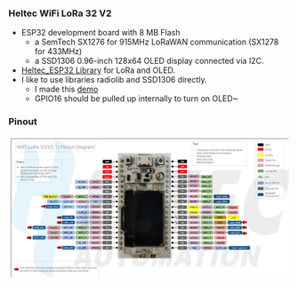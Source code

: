 ### Heltec WiFi LoRa 32 V2 
* ESP32 development board with 8 MB Flash 
  * a SemTech SX1276 for 915MHz LoRaWAN communication (SX1278 for 433MHz)   
  * a SSD1306 0.96-inch 128x64 OLED display connected via I2C.
* [Heltec_ESP32 Library](https://github.com/HelTecAutomation/Heltec_ESP32/tree/master/examples) for LoRa and OLED.
* I like to use libraries radiolib and SSD1306 directly. 
  * I made this [demo](LoRa_OLED/LoRa_OLED.ino)
  * GPIO16 should be pulled up internally to turn on OLED~ 
### Pinout
<img src="WIFI_LoRa_32_V2.1.png"></img>
